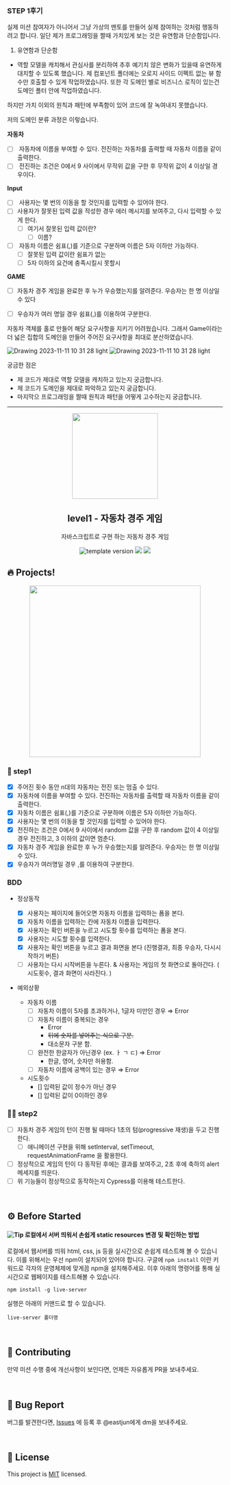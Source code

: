 ### STEP 1후기
실제 미션 참여자가 아니어서 그냥 가상의 멘토를 만들어 실제 참여하는 것처럼 행동하려고 합니다. 일단 제가 프로그래밍을 짤때 가치있게 보는 것은 유연함과 단순함입니다.

1. 유연함과 단순함
  - 역할 모델을 캐치해서 관심사를 분리하여 추후 예기치 않은 변화가 있을때 유연하게 대치할 수 있도록 했습니다. 제 컴포넌트 폴더에는 오로지 사이드 이펙트 없는 뷰 함수만 호출할 수 있게 작업하였습니다. 또한 각 도메인 별로 비즈니스 로직이 있는건 도메인 폴터 안에 작업하였습니다.

하지만 가치 이외의 원칙과 패턴에 부족함이 있어 코드에 잘 녹여내지 못했습니다. 


저의 도메인 분류 과정은 이렇습니다.

**자동차**
- [ ]  자동차에 이름을 부여할 수 있다. 전진하는 자동차를 출력할 때 자동차 이름을 같이 출력한다.
- [ ]  전진하는 조건은 0에서 9 사이에서 무작위 값을 구한 후 무작위 값이 4 이상일 경우이다.

**Input**
- [ ]  사용자는 몇 번의 이동을 할 것인지를 입력할 수 있어야 한다.
- [ ] 사용자가 잘못된 입력 값을 작성한 경우 에러 메시지를 보여주고, 다시 입력할 수 있게 한다.
	- [ ] 여기서 잘못된 입력 값이란? 
		- [ ] 이름?
- [ ]  자동차 이름은 쉼표(,)를 기준으로 구분하며 이름은 5자 이하만 가능하다.
	- [ ] 잘못된 입력 값이란 쉼표가 없는
	- [ ] 5자 이하의 요건에 충족시킬시 못할시

**GAME**
- [ ] 자동차 경주 게임을 완료한 후 누가 우승했는지를 알려준다. 우승자는 한 명 이상일 수 있다
- [ ] 우승자가 여러 명일 경우 쉼표(,)를 이용하여 구분한다.


자동차 객체를 홀로 만들어 해당 요구사항을 지키기 어려웠습니다. 그래서 Game이라는 더 넓은 집합의 도메인을 만들어 주어진 요구사항을 최대로 분산하였습니다.


![Drawing 2023-11-11 10 31 28 light](https://github.com/resetmerlin/javascript-racingcar/assets/108568153/9df9629b-8fea-42e4-a34f-d3a216ce74d1)
![Drawing 2023-11-11 10 31 28 light](https://github.com/resetmerlin/javascript-racingcar/assets/108568153/f486b958-0598-422c-9be6-b9a8c7e9905e)

궁금한 점은 
- 제 코드가 제대로 역할 모델을 캐치하고 있는지 궁금합니다.
- 제 코드가 도메인을 제대로 파악하고 있는지 궁금합니다.
- 마지막으 프로그래밍을 짤때 원칙과 패턴을 어떻게 고수하는지 궁금합니다.


---
<p align="middle" >
  <img width="200px;" src="https://user-images.githubusercontent.com/50367798/106415730-2645a280-6493-11eb-876c-ef7172652261.png"/>
</p>
<h2 align="middle">level1 - 자동차 경주 게임</h2>
<p align="middle">자바스크립트로 구현 하는 자동차 경주 게임</p>
<p align="middle">
<img src="https://img.shields.io/badge/version-1.0.0-blue?style=flat-square" alt="template version"/>
<img src="https://img.shields.io/badge/language-html-blue.svg?style=flat-square"/>
<a href="https://github.com/daybrush/moveable/blob/master/LICENSE" target="_blank">
  <img src="https://img.shields.io/github/license/daybrush/moveable.svg?style=flat-square&label=license&color=08CE5D"/>
  </a>
</p>

## 🔥 Projects!

<p align="middle">
  <img width="400" src="https://techcourse-storage.s3.ap-northeast-2.amazonaws.com/7c76e809d82a4a3aa0fd78a86be25427">
</p>

### 🎯 step1

- [x] 주어진 횟수 동안 n대의 자동차는 전진 또는 멈출 수 있다.
- [x] 자동차에 이름을 부여할 수 있다. 전진하는 자동차를 출력할 때 자동차 이름을 같이 출력한다.
- [x] 자동차 이름은 쉼표(,)를 기준으로 구분하며 이름은 5자 이하만 가능하다.
- [x] 사용자는 몇 번의 이동을 할 것인지를 입력할 수 있어야 한다.
- [x] 전진하는 조건은 0에서 9 사이에서 random 값을 구한 후 random 값이 4 이상일 경우 전진하고, 3 이하의 값이면 멈춘다.
- [x] 자동차 경주 게임을 완료한 후 누가 우승했는지를 알려준다. 우승자는 한 명 이상일 수 있다.
- [x] 우승자가 여러명일 경우 ,를 이용하여 구분한다.

### BDD

- 정상동작

  - [x] 사용자는 페이지에 들어오면 자동차 이름을 입력하는 폼을 본다.
  - [x] 자동차 이름을 입력하는 칸에 자동차 이름을 입력한다.
  - [x] 사용자는 확인 버튼을 누르고 시도할 횟수를 입력하는 폼을 본다.
  - [x] 사용자는 시도할 횟수를 입력한다.
  - [x] 사용자는 확인 버튼을 누르고 결과 화면을 본다 (진행결과, 최종 우승자, 다시시작하기 버튼)
  - [ ] 사용자는 다시 시작버튼을 누른다. & 사용자는 게임의 첫 화면으로 돌아간다. ( 시도횟수, 결과 화면이 사라진다. )

- 예외상황
  - 자동차 이름
    - [ ] 자동차 이름이 5자를 초과하거나, 1글자 미만인 경우 ⇒ Error
    - [ ] 자동차 이름이 중복되는 경우
      - Error
      - ~~뒤에 숫자를 넣어주는 식으로 구분.~~
      - 대소문자 구분 함.
    - [ ] 완전한 한글자가 아닌경우 (ex. ㅏ ㄱ ㄷ) ⇒ Error
      - 한글, 영어, 숫자만 허용함.
    - [ ] 자동차 이름에 공백이 있는 경우 ⇒ Error
  - 시도횟수
    - [] 입력된 값이 정수가 아닌 경우
    - [] 입력된 값이 0이하인 경우

### 🎯🎯 step2

- [ ] 자동차 경주 게임의 턴이 진행 될 때마다 1초의 텀(progressive 재생)을 두고 진행한다.
  - [ ] 애니메이션 구현을 위해 setInterval, setTimeout, requestAnimationFrame 을 활용한다.
- [ ] 정상적으로 게임의 턴이 다 동작된 후에는 결과를 보여주고, 2초 후에 축하의 alert 메세지를 띄운다.
- [ ] 위 기능들이 정상적으로 동작하는지 Cypress를 이용해 테스트한다.

<br>

## ⚙️ Before Started

#### <img alt="Tip" src="https://img.shields.io/static/v1.svg?label=&message=Tip&style=flat-square&color=673ab8"> 로컬에서 서버 띄워서 손쉽게 static resources 변경 및 확인하는 방법

로컬에서 웹서버를 띄워 html, css, js 등을 실시간으로 손쉽게 테스트해 볼 수 있습니다. 이를 위해서는 우선 npm이 설치되어 있어야 합니다. 구글에 `npm install` 이란 키워드로 각자의 운영체제에 맞게끔 npm을 설치해주세요. 이후 아래의 명령어를 통해 실시간으로 웹페이지를 테스트해볼 수 있습니다.

```
npm install -g live-server
```

실행은 아래의 커맨드로 할 수 있습니다.

```
live-server 폴더명
```

<br>

## 👏 Contributing

만약 미션 수행 중에 개선사항이 보인다면, 언제든 자유롭게 PR을 보내주세요.

<br>

## 🐞 Bug Report

버그를 발견한다면, [Issues](https://github.com/woowacourse/javascript-racingcar/issues) 에 등록 후 @eastjun에게 dm을 보내주세요.

<br>

## 📝 License

This project is [MIT](https://github.com/woowacourse/javascript-racingcar/blob/main/LICENSE) licensed.
